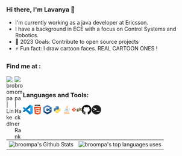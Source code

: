 ### Hi there, I'm Lavanya 👋

- I'm currently working as a java developer at Ericsson.
- I have a background in ECE with a focus on Control Systems and Robotics.
- 🥅 2023 Goals: Contribute to open source projects
- ⚡ Fun fact: I draw cartoon faces. REAL CARTOON ONES ! 



### Find me at :
[<img align="left" alt="broompa | LinkedIn" width="22px" src="https://cdn.jsdelivr.net/npm/simple-icons@v3/icons/linkedin.svg" />][linkedin]
[<img align="left" alt="broompa | HackerRank" width="22px" src="http://simpleicons.org/icons/hackerrank.svg" />][hackerrank]

<br />

### Languages and Tools:

<img align="left" alt="Visual Studio Code" width="26px" src="https://raw.githubusercontent.com/github/explore/80688e429a7d4ef2fca1e82350fe8e3517d3494d/topics/visual-studio-code/visual-studio-code.png" />
<img align="left" alt="HTML5" width="26px" src="https://raw.githubusercontent.com/github/explore/80688e429a7d4ef2fca1e82350fe8e3517d3494d/topics/html/html.png" />
<img align="left" alt="Cplusplus" width="26px" src="https://raw.githubusercontent.com/github/explore/80688e429a7d4ef2fca1e82350fe8e3517d3494d/topics/cpp/cpp.png" />
<img align="left" alt="Python" width="26px" src="https://raw.githubusercontent.com/github/explore/80688e429a7d4ef2fca1e82350fe8e3517d3494d/topics/python/python.png" />
<img align="left" alt="Python" width="26px" src="https://raw.githubusercontent.com/github/explore/80688e429a7d4ef2fca1e82350fe8e3517d3494d/topics/java/java.png" />
<img align="left" alt="Git" width="26px" src="https://raw.githubusercontent.com/github/explore/80688e429a7d4ef2fca1e82350fe8e3517d3494d/topics/git/git.png" />
<img align="left" alt="GitHub" width="26px" src="https://raw.githubusercontent.com/github/explore/78df643247d429f6cc873026c0622819ad797942/topics/github/github.png" />
<img align="left" alt="Terminal" width="26px" src="https://raw.githubusercontent.com/github/explore/80688e429a7d4ef2fca1e82350fe8e3517d3494d/topics/terminal/terminal.png" />

<br/>
<br/>

<table>
<tr>
<td>
<img align="center" alt="broompa's Github Stats" src="https://github-readme-stats-9tnm.vercel.app/api?username=sirius1b&show_icons=true&hide_border=true&theme=buefy&layout=compact" /> </td>
<td>
<img align = "center" alt= "broompa's top languages uses" src="https://github-readme-stats-9tnm.vercel.app/api/top-langs/?username=sirius1b&show_icons=true&hide_border=true&theme=buefy&layout=compact"/>
</td>
</tr>
</table>


[linkedin]: https://www.linkedin.com/in/vermalavanya/
[hackerrank]: https://www.hackerrank.com/lavanya18155
